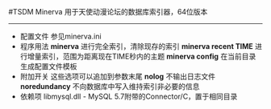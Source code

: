 #TSDM Minerva
用于天使动漫论坛的数据库索引器，64位版本


----------

 - 配置文件
参见minerva.ini
 - 程序用法
**minerva**
进行完全索引，清除现存的索引
**minerva recent TIME**
进行增量索引，范围为距离现在TIME秒内的主题
**minerva config**
在当前目录生成配置文件模板
 - 附加开关
这些选项可以追加到参数末尾
**nolog**
不输出日志文件
**noredundancy**
不向数据库中写入维持索引非必要的信息
 - 依赖项
libmysql.dll - MySQL 5.7附带的Connector/C，置于相同目录
